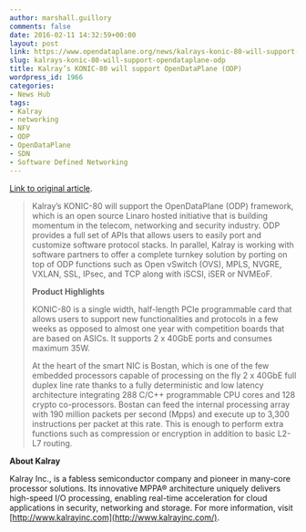 ```yaml
---
author: marshall.guillory
comments: false
date: 2016-02-11 14:32:59+00:00
layout: post
link: https://www.opendataplane.org/news/kalrays-konic-80-will-support-opendataplane-odp/
slug: kalrays-konic-80-will-support-opendataplane-odp
title: Kalray’s KONIC-80 will support OpenDataPlane (ODP)
wordpress_id: 1966
categories:
- News Hub
tags:
- Kalray
- networking
- NFV
- ODP
- OpenDataPlane
- SDN
- Software Defined Networking
---
```


[Link to original article](http://www.kalrayinc.com/kalray-to-launch-high-speed-io-processors/).


<blockquote markdown="1">
Kalray’s KONIC-80 will support the OpenDataPlane (ODP) framework, which is an open source Linaro hosted initiative that is building momentum in the telecom, networking and security industry. ODP provides a full set of APIs that allows users to easily port and customize software protocol stacks. In parallel, Kalray is working with software partners to offer a complete turnkey solution by porting on top of ODP functions such as Open vSwitch (OVS), MPLS, NVGRE, VXLAN, SSL, IPsec, and TCP along with iSCSI, iSER or NVMEoF.

**Product Highlights**

KONIC-80 is a single width, half-length PCIe programmable card that allows users to support new functionalities and protocols in a few weeks as opposed to almost one year with competition boards that are based on ASICs. It supports 2 x 40GbE ports and consumes maximum 35W.

At the heart of the smart NIC is Bostan, which is one of the few embedded processors capable of processing on the fly 2 x 40GbE full duplex line rate thanks to a fully deterministic and low latency architecture integrating 288 C/C++ programmable CPU cores and 128 crypto co-processors. Bostan can feed the internal processing array with 190 million packets per second (Mpps) and execute up to 3,300 instructions per packet at this rate. This is enough to perform extra functions such as compression or encryption in addition to basic L2-L7 routing.
</blockquote>

**About Kalray**

Kalray Inc., is a fabless semiconductor company and pioneer in many-core processor solutions. Its innovative MPPA® architecture uniquely delivers high-speed I/O processing, enabling real-time acceleration for cloud applications in security, networking and storage. For more information, visit [http://www.kalrayinc.com](http://www.kalrayinc.com/).
